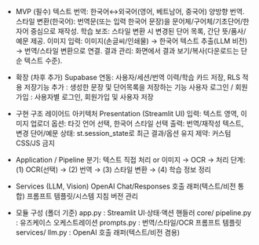 - MVP (필수)
텍스트 번역: 한국어↔외국어(영어, 베트남어, 중국어) 양방향 번역.
스타일 변환(한국어): 번역문(또는 입력 한국어 문장)을 문어체/구어체/기초단어/한자어 중심으로 재작성.
학습 보조: 스타일 변환 시 변경된 단어 목록, 간단 뜻/품사/예문 제공.
이미지 입력: 이미지(손글씨/인쇄물) → 한국어 텍스트 추출(LLM 비전) → 번역/스타일 변환으로 연결.
결과 관리: 화면에서 결과 보기/복사(다운로드는 단순 텍스트 수준).


- 확장 (차후 추가)
Supabase 연동: 사용자/세션/번역 이력/학습 카드 저장, RLS 적용
저장기능 추가 : 생성한 문장 및 단어목록을 저장하는 기능
사용자 로그인 / 회원가입 : 사용자별 로그인, 회원가입 및 사용자 저장

- 구현 구조
레이어드 아키텍처
Presentation (Streamlit UI)
입력: 텍스트 영역, 이미지 업로더
옵션: 타깃 언어 선택, 한국어 스타일 선택
출력: 번역/재작성 텍스트, 변경 단어/예문
상태: st.session_state로 최근 결과/옵션 유지
제약: 커스텀 CSS/JS 금지

- Application / Pipeline
분기: 텍스트 직접 처리 or 이미지 → OCR → 처리
단계: (1) OCR(선택) → (2) 번역 → (3) 스타일 변환 → (4) 학습 정보 정리

- Services (LLM, Vision)
OpenAI Chat/Responses 호출 래퍼(텍스트/비전 통합)
프롬프트 템플릿/시스템 지침 버전 관리


- 모듈 구성 (폴더 기준)
app.py : Streamlit UI·상태·액션 핸들러
core/
pipeline.py : 유즈케이스 오케스트레이션
prompts.py : 번역/스타일/OCR 프롬프트 템플릿
services/
llm.py : OpenAI 호출 래퍼(텍스트/비전 겸용)